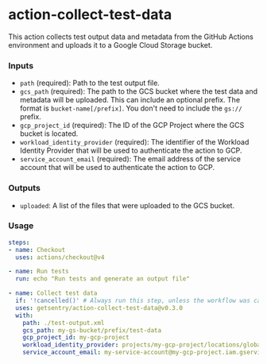 action-collect-test-data
=========================

This action collects test output data and metadata from the GitHub Actions
environment and uploads it to a Google Cloud Storage bucket.

### Inputs

- `path` (required): Path to the test output file.
- `gcs_path` (required): The path to the GCS bucket where the test data and metadata will be uploaded. This can include an optional prefix. The format is `bucket-name[/prefix]`. You don't need to include the `gs://` prefix.
- `gcp_project_id` (required): The ID of the GCP Project where the GCS bucket is located.
- `workload_identity_provider` (required): The identifier of the Workload Identity Provider that will be used to authenticate the action to GCP.
- `service_account_email` (required): The email address of the service account that will be used to authenticate the action to GCP.

### Outputs

- `uploaded`: A list of the files that were uploaded to the GCS bucket.

### Usage

```yaml
steps:
- name: Checkout
  uses: actions/checkout@v4

- name: Run tests
  run: echo "Run tests and generate an output file"

- name: Collect test data
  if: '!cancelled()' # Always run this step, unless the workflow was cancelled
  uses: getsentry/action-collect-test-data@v0.3.0
  with:
    path: ./test-output.xml
    gcs_path: my-gs-bucket/prefix/test-data
    gcp_project_id: my-gcp-project
    workload_identity_provider: projects/my-gcp-project/locations/global/workloadIdentityPools/my-pool/providers/my-provider
    service_account_email: my-service-account@my-gcp-project.iam.gserviceaccount.com
```
